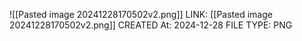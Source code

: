 ![[Pasted image 20241228170502v2.png]]
LINK: [[Pasted image 20241228170502v2.png]]
CREATED At: 2024-12-28
FILE TYPE: PNG
